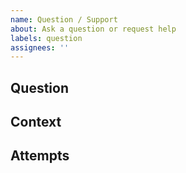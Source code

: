```yaml
---
name: Question / Support
about: Ask a question or request help
labels: question
assignees: ''
---
```


## Question

<!-- What is your question or what do you need help with? -->

## Context

<!-- Provide any relevant context, code snippets, or links. -->

## Attempts

<!-- What have you tried so far? -->
